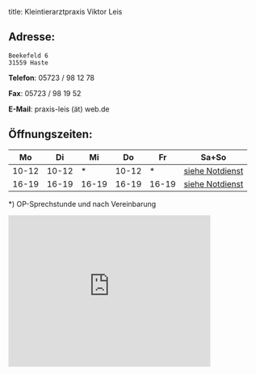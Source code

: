 title: Kleintierarztpraxis Viktor Leis


Adresse:
---------

    Beekefeld 6
    31559 Haste

**Telefon**:   05723 / 98 12 78

**Fax**: 05723 / 98 19 52

**E-Mail**: praxis-leis (ät) web.de

Öffnungszeiten:
---------------

|  Mo   |  Di   |  Mi   |  Do   |  Fr   |           Sa+So                      |
| ----- | ----- | ----- | ----- | ----- | ------------------------------------ |
| 10-12 | 10-12 | *     | 10-12 |  *    | [siehe Notdienst](../notdienst.html) |
| 16-19 | 16-19 | 16-19 | 16-19 | 16-19 | [siehe Notdienst](../notdienst.html) |

*) OP-Sprechstunde und nach Vereinbarung

<div>
<iframe src="https://www.google.com/maps/embed?pb=!1m18!1m12!1m3!1d19487.174704949863!2d9.404647213891595!3d52.372290566572666!2m3!1f0!2f0!3f0!3m2!1i1024!2i768!4f13.1!3m3!1m2!1s0x47b07ed8f57f356b%3A0xf4df7d024441dc8b!2sBeekefeld+6%2C+31559+Haste!5e0!3m2!1sde!2sde!4v1415096656429" width="400" height="300" frameborder="0" style="border:0"></iframe>
</div>


